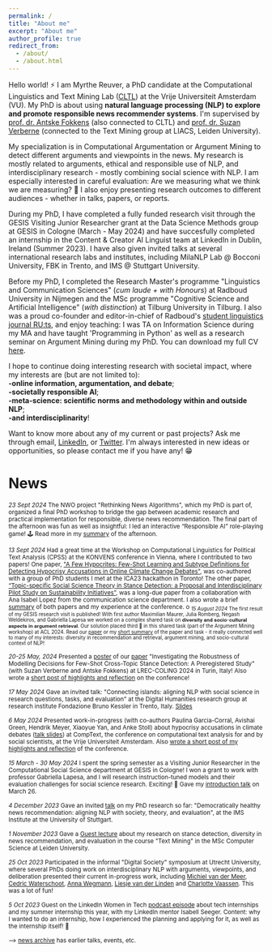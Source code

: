 ```yaml
---
permalink: /
title: "About me"
excerpt: "About me"
author_profile: true
redirect_from: 
  - /about/
  - /about.html
---
```

Hello world! ⚡ I am Myrthe Reuver, a PhD candidate at the Computational Linguistics and Text Mining Lab ([CLTL](http://www.cltl.nl/)) at the Vrije Universiteit Amsterdam (VU). My PhD is about using **natural language processing (NLP) to explore and promote responsible news recommender systems**. I'm supervised by [prof. dr. Antske Fokkens](http://wordpress.let.vupr.nl/antske/) (also connected to CLTL) and [prof. dr. Suzan Verberne](http://liacs.leidenuniv.nl/~verbernes/) (connected to the Text Mining group at LIACS, Leiden University). 

My specialization is in Computational Argumentation or Argument Mining to detect different arguments and viewpoints in the news. My research is mostly related to arguments, ethical and responsible use of NLP, and interdisciplinary research - mostly combining social science with NLP. I am especially interested in careful evaluation: Are we measuring what we think we are measuring? 🤔 I also enjoy presenting research outcomes to different audiences - whether in talks, papers, or reports. 

During my PhD, I have completed a fully funded research visit through the GESIS Visiting Junior Researcher grant at the Data Science Methods group at GESIS in Cologne (March - May 2024) and have succesfully completed an internship in the Content & Creator AI Linguist team at LinkedIn in Dublin, Ireland (Summer 2023). I have also given invited talks at several international research labs and institutes, including MilaNLP Lab @ Bocconi University, FBK in Trento, and IMS @ Stuttgart University. 

Before my PhD, I completed the Research Master's programme "Linguistics and Communication Sciences" (*cum laude + with Honours*) at Radboud University in Nijmegen and the MSc programme "Cognitive Science and Artificial Intelligence" (*with distinction*) at Tilburg University in Tilburg. I also was a proud co-founder and editor-in-chief of Radboud's [student linguistics journal RU:ts](https://www.facebook.com/RUtsJournal/), and enjoy teaching: I was TA on Information Science during my MA and have taught 'Programming in Python' as well as a research seminar on Argument Mining during my PhD. You can download my full CV [here](/CV_now.pdf). 

I hope to continue doing interesting research with societal impact, where my interests are (but are not limited to): \
**-online information, argumentation, and debate**; \
**-societally responsible AI**; \
**-meta-science: scientific norms and methodology within and outside NLP**; \
**-and interdisciplinarity**! 

Want to know more about any of my current or past projects? Ask me through email, [LinkedIn](https://www.linkedin.com/in/myrthe-reuver-31624083/), or [Twitter](https://twitter.com/myrthereuver). I'm always interested in new ideas or opportunities, so please contact me if you have any! 😁

# News 

<sub> *23 Sept 2024* The NWO project "Rethinking News Algorithms", which my PhD is part of, organized a final PhD workshop to bridge the gap between academic research and practical implementation for responsible, diverse news recommendation. The final part of the afternoon was fun as well as insightful: I led an interactive “Responsible AI” role-playing game! 🕹️ Read more in my [summary](https://www.linkedin.com/feed/update/urn:li:activity:7254142737879388160/) of the afternoon.

<sub> *13 Sept 2024* Had a great time at the Workshop on Computational Linguistics for Political Text Analysis (CPSS) at the KONVENS conference in Vienna, where I contributed to two papers! One paper, ["A Few Hypocrites: Few-Shot Learning and Subtype Definitions for Detecting Hypocrisy Accusations in Online Climate Change Debates"](https://aclanthology.org/2024.cpss-1.4/), was co-authored with a group of PhD students I met at the ICA23 hackathon in Toronto! The other paper, [“Topic-specific Social Science Theory in Stance Detection: a Proposal and Interdisciplinary Pilot Study on Sustainability Initiatives”](https://aclanthology.org/2024.cpss-1.8/), was a long-due paper from a collaboration with Ana Isabel Lopez from the communication science department. I also wrote a brief [summary](https://www.linkedin.com/feed/update/urn:li:activity:7244987470369423360/) of both papers and my experience at the conference.
 o
<sub> *15 August 2024*  The first result of my GESIS research visit is published! With first author Maximilian Maurer, Julia Romberg, Negash Weldekiros, and Gabriella Lapesa we worked on a complex shared task on 𝐝𝐢𝐯𝐞𝐫𝐬𝐢𝐭𝐲 𝐚𝐧𝐝 𝐬𝐨𝐜𝐢𝐨-𝐜𝐮𝐥𝐭𝐮𝐫𝐚𝐥 𝐚𝐬𝐩𝐞𝐜𝐭𝐬 𝐢𝐧 𝐚𝐫𝐠𝐮𝐦𝐞𝐧𝐭 𝐫𝐞𝐭𝐫𝐢𝐞𝐯𝐚𝐥. Our solution placed third 🥉 in this shared task (part of the Argument Mining workshop) at ACL 2024. Read our [paper](https://aclanthology.org/2024.argmining-1.18/) or my [short summary](https://www.linkedin.com/feed/update/urn:li:activity:7229145346965225474/) of the paper and task - it really connected well to many of my interests: diversity in recommendation and retrieval, argument mining, and socio-cultural context of NLP!

<sub> *20-25 May, 2024* Presented a [poster](https://myrthereuver.github.io/talks/LREC_COLING24_poster.pdf) of our [paper](https://aclanthology.org/2024.lrec-main.809.pdf) "Investigating the Robustness of Modelling Decisions for Few-Shot Cross-Topic Stance Detection: A Preregistered Study" (with Suzan Verberne and Antske Fokkens) at LREC-COLING 2024 in Turin, Italy! Also wrote a [short post of highlights and reflection](https://www.linkedin.com/feed/update/urn:li:activity:7208511506190086146/) on the conference! 

<sub> *17 May 2024* Gave an invited talk: "Connecting islands: aligning NLP with social science in research questions, tasks, and evaluation" at the Digital Humanities research group at research institute Fondazione Bruno Kessler in Trento, Italy. [Slides](https://myrthereuver.github.io/talks/Trento_talk.pdf)

<sub> *6 May 2024* Presented work-in-progress (with co-authors Paulina Garcia-Corral, Avishai Green, Hendrik Meyer, Xiaoyue Yan, and Anke Stoll)
about hypocrisy accusations in climate debates ([talk slides](https://myrthereuver.github.io/talks/CompText2024.pdf)) at CompText, the conference on computational text analysis for and by social scientists, at the Vrije Universiteit Amsterdam. Also [wrote a short post of my highlights and reflection](https://www.linkedin.com/feed/update/urn:li:activity:7193147598986244096/) of the conference.

<sub> *15 March - 30 May 2024* I spent the spring semester as a Visiting Junior Researcher in the Computational Social Science department at GESIS in Cologne! I won a grant to work with professor Gabriella Lapesa, and I will research instruction-tuned models and their evaluation challenges for social science research. Exciting! 🤩 Gave my [introduction talk](https://myrthereuver.github.io/talks/GESIS_welcome_talk.pdf) on March 26.

<sub> *4 December 2023* Gave an invited [talk](https://myrthereuver.github.io/talks/Stuttgart_Talk.pptx.pdf) on my PhD research so far: "Democratically healthy news recommendation: aligning NLP with society, theory, and evaluation", at the IMS Institute at the University of Stuttgart.

<sub> *1 November 2023* Gave a [Guest lecture](https://myrthereuver.github.io/talks/GuestLecture_TextMiningLeiden2023.pdf) about my research on stance detection, diversity in news recommendation, and evaluation in the course "Text Mining" in the MSc Computer Science at Leiden University.

<sub> *25 Oct 2023* Participated in the informal "Digital Society" symposium at Utrecht University, where several PhDs doing work on interdisciplinary NLP with arguments, viewpoints, and deliberation presented their current in-progress work, including [Michiel van der Meer](https://liacs.leidenuniv.nl/~meermtvander/), [Cedric Waterschoot](https://pure.knaw.nl/portal/nl/persons/cedric-waterschoot), [Anna Wegmann](https://annawegmann.github.io/), [Liesje van der Linden](https://www.tilburguniversity.edu/nl/medewerkers/l-c-a-vdrlinden) and [Charlotte Vaassen](https://research.vu.nl/en/persons/charlotte-elisabeth-vaassen). This was a lot of fun! 

<sub> *5 Oct 2023* Guest on the LinkedIn Women in Tech [podcast episode](https://www.linkedin.com/feed/update/urn:li:activity:7115754255990312960/) about tech internships and my summer internship this year, with my LinkedIn mentor Isabell Seeger. Content: why I wanted to do an internship, how I experienced the planning and applying for it, as well as the internship itself! 💫 


<sub> --> [news archive](https://myrthereuver.github.io/news_archive/) has earlier talks, events, etc.






